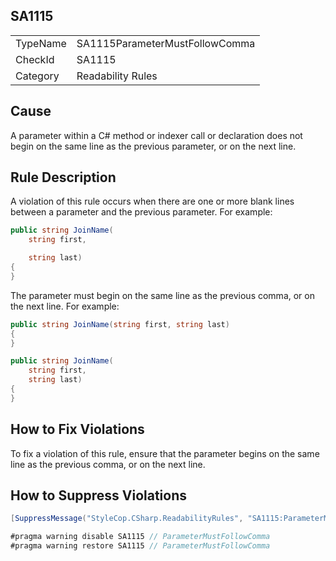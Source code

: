 ﻿## SA1115

<table>
<tr>
  <td>TypeName</td>
  <td>SA1115ParameterMustFollowComma</td>
</tr>
<tr>
  <td>CheckId</td>
  <td>SA1115</td>
</tr>
<tr>
  <td>Category</td>
  <td>Readability Rules</td>
</tr>
</table>

## Cause

A parameter within a C# method or indexer call or declaration does not begin on the same line as the previous parameter, or on the next line.

## Rule Description

A violation of this rule occurs when there are one or more blank lines between a parameter and the previous parameter. For example:

```csharp
public string JoinName(
    string first, 

    string last)
{
}
```

The parameter must begin on the same line as the previous comma, or on the next line. For example:

```csharp
public string JoinName(string first, string last)
{
}

public string JoinName(
    string first, 
    string last)
{
}
```

## How to Fix Violations

To fix a violation of this rule, ensure that the parameter begins on the same line as the previous comma, or on the next line.

## How to Suppress Violations

```csharp
[SuppressMessage("StyleCop.CSharp.ReadabilityRules", "SA1115:ParameterMustFollowComma", Justification = "Reviewed.")]
```

```csharp
#pragma warning disable SA1115 // ParameterMustFollowComma
#pragma warning restore SA1115 // ParameterMustFollowComma
```

